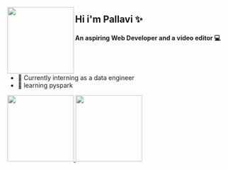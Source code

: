 



<p><img align="left" src="https://media0.giphy.com/media/AqcfW6opza0r1eznPc/giphy.gif?cid=790b761110536131319f050d455bb43990ddc15b21a7e526&rid=giphy.gif&ct=s" width="150" height="150">

<h2 align="left">Hi i'm Pallavi &#10024</h2>
<h4 align ="left">An aspiring Web Developer and a video editor &#128187</h4></p>
</br>
</br>


  
 - 🔭 Currently interning as a data engineer
 - 🌱 learning pyspark 


<div>

  <a href="[https://github.com/PallaviSrivastavaa](https://github.com/PallaviSrivastavaa/PallaviSrivastavaa/edit/main/README.md)">
  <img height="150em" src="https://github-readme-stats-git-masterrstaa-rickstaa.vercel.app/api?username=PallaviSrivastavaa&show_icons=true&theme=radical&count_private=true"/>
  <img height="150em" src="https://github-readme-stats-git-masterrstaa-rickstaa.vercel.app/api/top-langs/?username=PallaviSrivastavaa&layout=compact&langs_count=7&theme=radical"/>

   
</div>  
